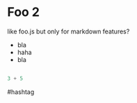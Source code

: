 # Foo 2

like foo.js but only for markdown features?

- bla
- haha
- bla

```javascript 

3 + 5
```

#hashtag